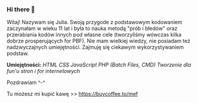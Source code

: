 ### Hi there 👋
Witaj!
Nazywam się Julia. Swoją przygode z podstawowym kodowaniem zaczynałam w wieku 11 lat i była to nauka metodą "prób i błedów" oraz przerabiania kodów innych pod własne cele (tworzyliśmy wówczas kilka dobrze prosperujących for PBF).
Nie mam wielkiej wiedzy, nie posiadam też nadzwyczajnych umiejętności. Zajmuję się ciekawym wykorzystywaniem podstaw.

<b>Umiejętności:</b>
<i>
HTML
CSS
JavaScript
PHP
(Batch Files, CMD)
Tworzenie dla fun'u stron i for internetowych</i>

Pozdrawiam ^-^

Tu możesz mi kupić kawę >> https://buycoffee.to/mef
<!--
**Cryptoliber/Cryptoliber** is a ✨ _special_ ✨ repository because its `README.md` (this file) appears on your GitHub profile.

Here are some ideas to get you started:

- 🔭 I’m currently working on ...
- 🌱 I’m currently learning ...
- 👯 I’m looking to collaborate on ...
- 🤔 I’m looking for help with ...
- 💬 Ask me about ...
- 📫 How to reach me: ...
- 😄 Pronouns: ...
- ⚡ Fun fact: ...
-->
